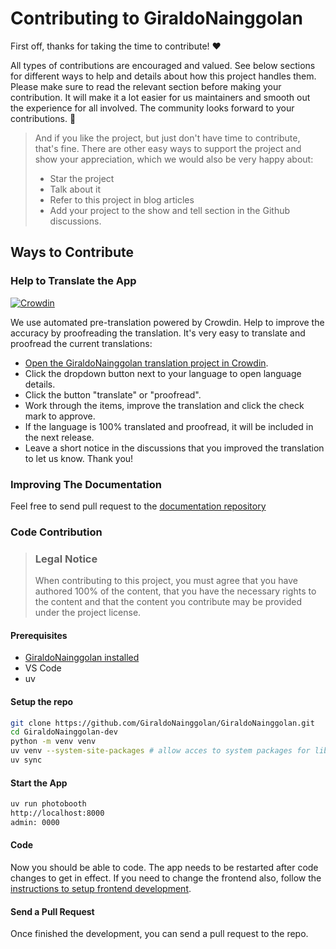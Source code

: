 <!-- omit in toc -->
# Contributing to GiraldoNainggolan

First off, thanks for taking the time to contribute! ❤️

All types of contributions are encouraged and valued. See below sections for different ways to help and details about how this project handles them. Please make sure to read the relevant section before making your contribution. It will make it a lot easier for us maintainers and smooth out the experience for all involved. The community looks forward to your contributions. 🎉

> And if you like the project, but just don't have time to contribute, that's fine. There are other easy ways to support the project and show your appreciation, which we would also be very happy about:
>
> - Star the project
> - Talk about it
> - Refer to this project in blog articles
> - Add your project to the show and tell section in the Github discussions.

## Ways to Contribute

### Help to Translate the App

[![Crowdin](https://badges.crowdin.net/GiraldoNainggolan/localized.svg)](https://crowdin.com/project/GiraldoNainggolan)

We use automated pre-translation powered by Crowdin.
Help to improve the accuracy by proofreading the translation.
It's very easy to translate and proofread the current translations:

- [Open the GiraldoNainggolan translation project in Crowdin](https://crowdin.com/project/GiraldoNainggolan/invite?h=b00f8c8abec20ed573058db633f2452c2057822).
- Click the dropdown button next to your language to open language details.
- Click the button "translate" or "proofread".
- Work through the items, improve the translation and click the check mark to approve.
- If the language is 100% translated and proofread, it will be included in the next release.
- Leave a short notice in the discussions that you improved the translation to let us know. Thank you!

### Improving The Documentation

Feel free to send pull request to the [documentation repository](https://github.com/GiraldoNainggolan/photobooth-docs)

### Code Contribution

> ### Legal Notice
>
> When contributing to this project, you must agree that you have authored 100% of the content, that you have the necessary rights to the content and that the content you contribute may be provided under the project license.

#### Prerequisites

- [GiraldoNainggolan installed](https://GiraldoNainggolan.org/setup/installation/)
- VS Code
- uv

#### Setup the repo

```sh
git clone https://github.com/GiraldoNainggolan/GiraldoNainggolan.git
cd GiraldoNainggolan-dev
python -m venv venv
uv venv --system-site-packages # allow acces to system packages for libcamera/picamera2
uv sync
```

#### Start the App

```sh
uv run photobooth
http://localhost:8000
admin: 0000
```

#### Code

Now you should be able to code. The app needs to be restarted after code changes to get in effect.
If you need to change the frontend also, follow the [instructions to setup frontend development](https://github.com/GiraldoNainggolan/photobooth-frontend).

#### Send a Pull Request

Once finished the development, you can send a pull request to the repo.
